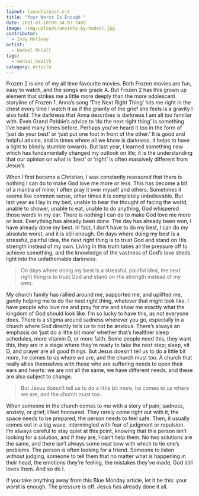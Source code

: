 ```yaml
---
layout: layouts/post.njk
title: "Your Worst Is Enough "
date: 2021-01-18T08:34:03.748Z
image: /img/uploads/anxiety-by-hadeel.jpg
contributor:
  - Indy Hollway
artist:
  - Hadeel McCall
tags:
  - mental_health
category: Article
---
```

Frozen 2 is one of my all time favourite movies. Both Frozen movies are fun, easy to watch, and the songs are grade A. But Frozen 2 has this grown up element that strikes me a little more deeply than the more adolescent storyline of Frozen 1. Anna’s song ‘The Next Right Thing’ hits me right in the chest every time I watch it as if the gravity of the grief she feels is a gravity I also hold. The darkness that Anna describes is darkness I am all too familiar with. Even Grand Pabbie’s advice to ‘do the next right thing’ is something I’ve heard many times before. Perhaps you’ve heard it too in the form of ‘just do your best’ or ‘just put one foot in front of the other.’ It is good and helpful advice, and in times where all we know is darkness, it helps to have a light to blindly stumble towards. But last year, I learned something new which has fundamentally changed my outlook on life; it is the understanding that our opinion on what is ‘best’ or ‘right’ is often massively different from Jesus’s. 

When I first became a Christian, I was constantly reassured that there is nothing I can do to make God love me more or less. This has become a bit of a mantra of mine; I often pray it over myself and others. Sometimes it seems like common sense, other times it is completely unbelievable. But last year as I lay in my bed, unable to bear the thought of facing the world, unable to shower, unable to eat, unable to do anything, God whispered those words in my ear. There is nothing I can do to make God love me more or less. Everything has already been done. The day has already been won, I have already done my best. In fact, I don’t have to do my best, I can do my absolute worst, and it is still enough. On days where doing my best is a stressful, painful idea, the next right thing is to trust God and stand on His strength instead of my own. Living in this truth takes all the pressure off to achieve something, and the knowledge of the vastness of God’s love sheds light into the unfathomable darkness.

> On days where doing my best is a stressful, painful idea, the next right thing is to trust God and stand on His strength instead of my own.

My church family has rallied around me, supported me, and uplifted me, gently helping me to do the next right thing, whatever that might look like. I have people who love me and pray for me and show me exactly what the kingdom of God should look like. I’m so lucky to have this, as not everyone does. There is a stigma around sadness wherever you go, especially in a church where God directly tells us to not be anxious. There’s always an emphasis on ‘just do a little bit more’ whether that’s healthier sleep schedules, more vitamin D, or more faith. Some people need this, they want this, they are in a stage where they’re ready to take the next step; sleep, vit D, and prayer are all good things. But Jesus doesn’t tell us to do a little bit more, he comes to us where we are, and the church must too. A church that really allies themselves with those who are suffering needs to open their ears and hearts: we are not all the same, we have different needs, and these are also subject to change. 

> But Jesus doesn’t tell us to do a little bit more, he comes to us where we are, and the church must too.

When someone in the church comes to me with a story of pain, sadness, anxiety, or grief, I feel honoured. They rarely come right out with it, the space needs to be prepared, the person needs to feel safe. Then, it usually comes out in a big wave, intermingled with fear of judgment or repulsion. I’m always careful to stay quiet at this point, knowing that this person isn’t looking for a solution, and if they are, I can’t help them. No two solutions are the same, and there isn’t always some neat bow with which to tie one’s problems. The person is often looking for a friend. Someone to listen without judging, someone to tell them that no matter what is happening in their head, the emotions they’re feeling, the mistakes they’ve made, God still loves them. And so do I. 

If you take anything away from this Blue Monday article, let it be this: your worst is enough. The pressure is off. Jesus has already done it all.